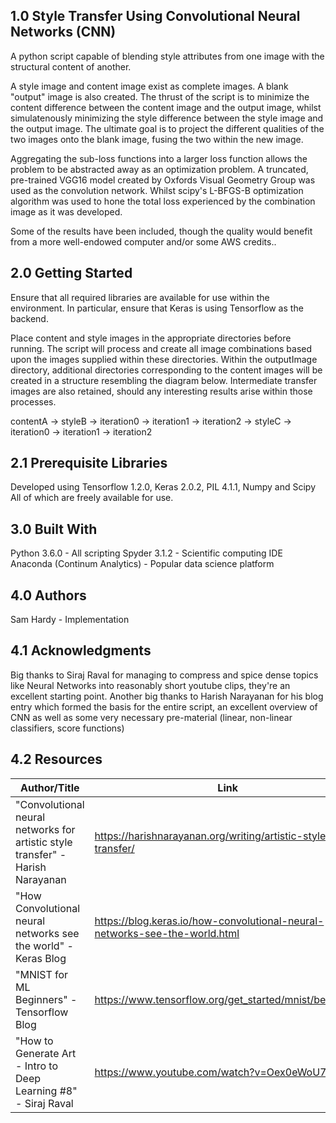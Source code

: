 ## 1.0 Style Transfer Using Convolutional Neural Networks (CNN) ##
A python script capable of blending style attributes from one image with the
structural content of another.

A style image and content image exist as complete images. A blank "output" image is
also created. The thrust of the script is to minimize the content difference between
the content image and the output image, whilst simulatenously minimizing the style
difference between the style image and the output image. The ultimate goal is to project
the different qualities of the two images onto the blank image, fusing the two within
the new image.

Aggregating the sub-loss functions into a larger loss function allows the problem
to be abstracted away as an optimization problem. A truncated, pre-trained VGG16 model
created by Oxfords Visual Geometry Group was used as the convolution network. Whilst
scipy's L-BFGS-B optimization algorithm was used to hone the total loss experienced
by the combination image as it was developed.

Some of the results have been included, though the quality would benefit from a more
well-endowed computer and/or some AWS credits..

## 2.0 Getting Started ##
Ensure that all required libraries are available for use within the environment. In particular, ensure that
Keras is using Tensorflow as the backend.

Place content and style images in the appropriate directories before running. The script will process and create
all image combinations based upon the images supplied within these directories. Within the outputImage directory,
additional directories corresponding to the content images will be created in a structure resembling the diagram
below. Intermediate transfer images are also retained, should any interesting results arise within those processes.

contentA -> styleB -> iteration0
                   -> iteration1
                   -> iteration2
         -> styleC -> iteration0
                   -> iteration1
                   -> iteration2

## 2.1 Prerequisite Libraries ##
Developed using Tensorflow 1.2.0, Keras 2.0.2, PIL 4.1.1, Numpy and Scipy All of which are freely available
for use.

## 3.0 Built With ##
Python 3.6.0 - All scripting
Spyder 3.1.2 - Scientific computing IDE
Anaconda (Continum Analytics) - Popular data science platform

## 4.0 Authors ##
Sam Hardy - Implementation

## 4.1 Acknowledgments ##
Big thanks to Siraj Raval for managing to compress and spice dense topics like Neural Networks
into reasonably short youtube clips, they're an excellent starting point.
Another big thanks to Harish Narayanan for his blog entry which formed the basis for the
entire script, an excellent overview of CNN as well as some very necessary pre-material (linear, non-linear classifiers, score functions)

## 4.2 Resources ##
| Author/Title  | Link  |
| ------------- | ----- |
| "Convolutional neural networks for artistic style transfer" - Harish Narayanan     | https://harishnarayanan.org/writing/artistic-style-transfer/ |
| "How Convolutional neural networks see the world" - Keras Blog     |   https://blog.keras.io/how-convolutional-neural-networks-see-the-world.html |
| "MNIST for ML Beginners" - Tensorflow Blog |    https://www.tensorflow.org/get_started/mnist/beginners |
| "How to Generate Art - Intro to Deep Learning #8" - Siraj Raval | https://www.youtube.com/watch?v=Oex0eWoU7AQ |
